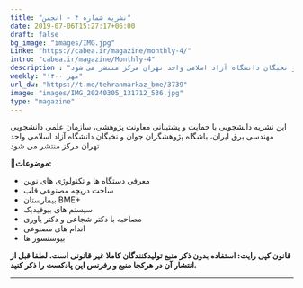 ```yaml
---
title: "نشریه شماره ۴ - انجمن"
date: 2019-07-06T15:27:17+06:00
draft: false
bg_image: "images/IMG.jpg"
Linke: "https://cabea.ir/magazine/monthly-4/"
intro: "cabea.ir/magazine/Monthly-4"
description : "این نشریه دانشجویی با حمایت و پشتیبانی معاونت پژوهشی، سازمان علمی دانشجویی مهندسی برق ایران، باشگاه پژوهشگران جوان و نخبگان دانشگاه آزاد اسلامی واحد تهران مرکز منتشر می شود"
weekly: "مهر ۱۴۰۰"
url_dw: "https://t.me/tehranmarkaz_bme/3739"
image: "images/IMG_20240305_131712_536.jpg"
type: "magazine"
---
```


 این نشریه دانشجویی با حمایت و پشتیبانی معاونت پژوهشی، سازمان علمی دانشجویی مهندسی برق ایران، باشگاه پژوهشگران جوان و نخبگان دانشگاه آزاد اسلامی واحد تهران مرکز منتشر می شود

**📜موضوعات:**

- معرفی دستگاه ها و تکنولوژی های نوین
- ساخت دریچه مصنوعی قلب
- بیمارستان BME+
- سیستم های بیوفیدبک
- مصاحبه با دکتر شجاعی و دکتر یاوری
- اندام های مصنوعی
- بیوسنسور ها

**قانون کپی رایت: استفاده بدون ذکر منبع تولیدکنندگان کاملا غیر قانونی است، لطفا قبل از انتشار آن در هرکجا منبع و رفرنس این پادکست را ذکر کنید.**

--------------------------------------------------------

